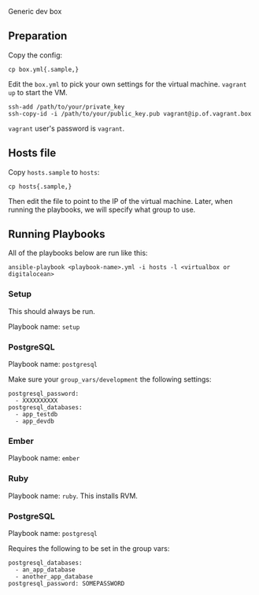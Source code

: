 Generic dev box

## Preparation

Copy the config:

```
cp box.yml{.sample,}
```

Edit the `box.yml` to pick your own settings for the virtual machine. `vagrant up` to start the VM.

```
ssh-add /path/to/your/private_key
ssh-copy-id -i /path/to/your/public_key.pub vagrant@ip.of.vagrant.box
```

`vagrant` user's password is `vagrant`.

## Hosts file

Copy `hosts.sample` to `hosts`:

```
cp hosts{.sample,}
```

Then edit the file to point to the IP of the virtual machine. Later, when running the playbooks, we will specify what group to use.

## Running Playbooks

All of the playbooks below are run like this:

```
ansible-playbook <playbook-name>.yml -i hosts -l <virtualbox or digitalocean>
```

### Setup

This should always be run.

Playbook name: `setup`

### PostgreSQL

Playbook name: `postgresql`

Make sure your `group_vars/development` the following settings:

```
postgresql_password:
  - XXXXXXXXXX
postgresql_databases:
  - app_testdb
  - app_devdb
```

### Ember

Playbook name: `ember`

### Ruby

Playbook name: `ruby`. This installs RVM.

### PostgreSQL

Playbook name: `postgresql`

Requires the following to be set in the group vars:

```
postgresql_databases:
  - an_app_database
  - another_app_database
postgresql_password: SOMEPASSWORD
```
